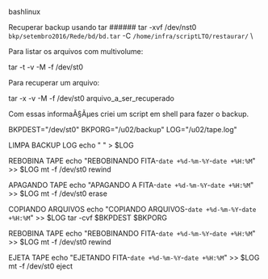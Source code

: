 bashlinux

Recuperar backup usando tar ######
tar -xvf /dev/nst0  `bkp/setembro2016/Rede/bd/bd.tar` -C `/home/infra/scriptLTO/restaurar/`
                                                                                                                  \
         
Para listar os arquivos com multivolume:

tar -t -v -M -f /dev/st0

Para recuperar um arquivo:

tar -x -v -M -f /dev/st0 arquivo_a_ser_recuperado

Com essas informaÃ§Ãµes criei um script em shell para fazer o backup.

BKPDEST="/dev/st0"
BKPORG="/u02/backup"
LOG="/u02/tape.log"

LIMPA BACKUP LOG
echo " " > $LOG

REBOBINA TAPE
echo "REBOBINANDO FITA-`date +%d-%m-%Y`-`date +%H:%M`" >> $LOG
mt -f /dev/st0 rewind

APAGANDO TAPE
echo "APAGANDO A FITA-`date +%d-%m-%Y`-`date +%H:%M`" >> $LOG
mt -f /dev/st0 erase

COPIANDO ARQUIVOS
echo "COPIANDO ARQUIVOS-`date +%d-%m-%Y`-`date +%H:%M`" >> $LOG
tar -cvf $BKPDEST $BKPORG

REBOBINA TAPE
echo "REBOBINANDO FITA-`date +%d-%m-%Y`-`date +%H:%M`" >> $LOG
mt -f /dev/st0 rewind

EJETA TAPE
echo "EJETANDO FITA-`date +%d-%m-%Y`-`date +%H:%M`" >> $LOG
mt -f /dev/st0 eject

